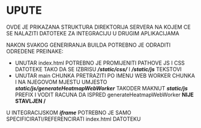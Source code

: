 # UPUTE

OVDE JE PRIKAZANA STRUKTURA DIREKTORIJA SERVERA NA KOJEM CE SE NALAZITI DATOTEKE ZA INTEGRACIJU U DRUGIM APLIKACIJAMA

NAKON SVAKOG GENERIRANJA BUILDA POTREBNO JE ODRADITI ODREDENE PREINAKE:

- UNUTAR index.html POTREBNO JE PROMIJENITI PATHOVE JS I CSS DATOTEKE TAKO DA SE IZBRISU **_/static/css/_** I **_/static/js_** TEKSTOVI
- UNUTAR main CHUNKA PRETRAZITI PO IMENU WEB WORKER CHUNKA I NA NJEGOVOM MJESTU UMJESTO **_static/js/generateHeatmapWebWorker_** TAKODER MAKNUT **_static/js_** PREFIX I VODIT RACUNA DA ISPRED generateHeatmapWebWorker **NIJE STAVLJEN /**

U INTEGRACIJSKOM **_iframe_** POTREBNO JE SAMO SPECIFICIRATI/REFERENCIRATI index.html DATOTEKU
